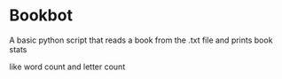 # Bookbot

A basic python script that reads a book from the .txt file and prints book stats

like word count and letter count